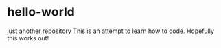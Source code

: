 # hello-world
just another repository
This is an attempt to learn how to code. Hopefully this works out!
